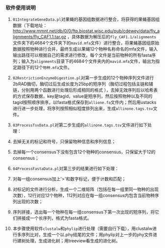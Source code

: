 
### 软件使用说明

1. `01IntegrateGeneData.pl`对果蝇的基因组数据进行整合，将获得的果蝇基因组数据（下载地址：http://www.mmnt.net/db/0/0/ftp.biostat.wisc.edu/pub/cdewey/data/fly_alignments/fly_CAF1.1.tar.gz ，具体数据为解压后的`fly_CAF1.1/alignments`文件夹下的4684个文件夹下的`mavid.mfa`文件）进行整合，将果蝇基因组原始数据按照物种进行合并，最终生成以果蝇12个物种名称命名的mfa文件，输入输出路径可以根据自己的需求进行修改，每个文件是当前物种的所有fasta序列；输入为`alignments`目录下的4684个文件夹内的`mavid.mfa`文件，输出为指定路径下的12个`物种.mfa`文件。

2. `02RestrictionEnzymeDigestion.pl`对第一步生成的12个物种序列文件进行2bRAD酶切，酶切过后生成长度为25bp的短序列（酶切过程包括主链和辅链，分别用两个函数进行处理后形成相同的格式 ），去掉无效序列后以哈希表的方式保存数据，key是tagid，value是短序列，然后按照物种以及不同的tagid按照顺序排序，以fasta格式保存到`allione.fa`文件内；然后用ustacks进行进一步处理，将序列按照相似程度排列出来，生成`allinone.tags.tsv`文件。

3. `03ProcessTsvData.pl`对第二步生成的`allinone.tags.tsv`文件进行如下处理：

  1. 去掉无关的标记和符号，只保留物种信息和序列信息；
  2. 去掉每一个consensus下没有包含12个物种的consensus，只保留大于12的consensus；

4. `04ProcessFastaData.pl`对第三步的结果进行如下处理：

  1. 对每一组consensus加上'>'和数字标记，便于计数和匹配；
  2. 对标记的文件进行分析，生成一个二维矩阵（包括在每一组里同一物种的出现次数），12行对应12个物种，112列对应在每一组consensus内包含当前物种序列出现的次数；
  3. 序列拼接，选出每一个物种在每一组consensus下第一次出现的短序列，将它们拼接成一个长序列，格式为fasta格式。

5. 本步骤使用软件`clustalw`和`phylip`进行处理（需要自行下载），用clustalw进行多序列比对，生成一个以.phy结尾的文件；用phylip对上一步的phy文件进行建树处理，生成进化树；用treeview看生成的进化树。
